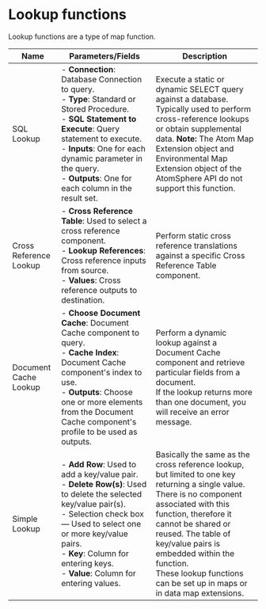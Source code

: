 # Lookup functions

<head>
  <meta name="guidename" content="Integration"/>
  <meta name="context" content="GUID-5d2cea58-6576-4cf3-a00f-5bad163dbe73"/>
</head>


Lookup functions are a type of map function.

|Name|Parameters/Fields|Description|
|------|-------------------|-------------|
|SQL Lookup|-   **Connection**: Database Connection to query.<br />-   **Type**: Standard or Stored Procedure.<br />-   **SQL Statement to Execute**: Query statement to execute.<br />-   **Inputs**: One for each dynamic parameter in the query.<br />-   **Outputs**: One for each column in the result set.|Execute a static or dynamic SELECT query against a database. Typically used to perform cross-reference lookups or obtain supplemental data. **Note:** The Atom Map Extension object and Environmental Map Extension object of the AtomSphere API do not support this function.|
|Cross Reference Lookup|-   **Cross Reference Table**: Used to select a cross reference component.<br />-   **Lookup References**: Cross reference inputs from source.<br />-   **Values**: Cross reference outputs to destination.|Perform static cross reference translations against a specific Cross Reference Table component.|
|Document Cache Lookup|-   **Choose Document Cache**: Document Cache component to query.<br />-   **Cache Index**: Document Cache component's index to use.<br />-   **Outputs**: Choose one or more elements from the Document Cache component's profile to be used as outputs.|Perform a dynamic lookup against a Document Cache component and retrieve particular fields from a document.<br />If the lookup returns more than one document, you will receive an error message.|
|Simple Lookup|-   **Add Row**: Used to add a key/value pair.<br />-   **Delete Row\(s\)**: Used to delete the selected key/value pair\(s\).<br />-   Selection check box — Used to select one or more key/value pairs.<br />-   **Key**: Column for entering keys.<br />-   **Value**: Column for entering values.|Basically the same as the cross reference lookup, but limited to one key returning a single value. There is no component associated with this function, therefore it cannot be shared or reused. The table of key/value pairs is embedded within the function.<br />These lookup functions can be set up in maps or in data map extensions.|